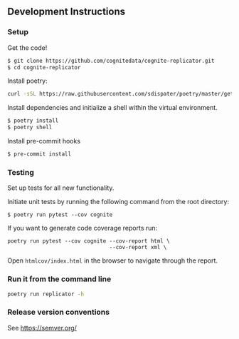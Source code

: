 ## Development Instructions
### Setup
Get the code!
```bash
$ git clone https://github.com/cognitedata/cognite-replicator.git
$ cd cognite-replicator
```

Install poetry:
```bash
curl -sSL https://raw.githubusercontent.com/sdispater/poetry/master/get-poetry.py | python
```

Install dependencies and initialize a shell within the virtual environment.
```bash
$ poetry install
$ poetry shell
```
Install pre-commit hooks
```bash
$ pre-commit install
```

### Testing
Set up tests for all new functionality.

Initiate unit tests by running the following command from the root directory:

`$ poetry run pytest --cov cognite`

If you want to generate code coverage reports run:

```
poetry run pytest --cov cognite --cov-report html \
                                --cov-report xml \

```

Open `htmlcov/index.html` in the browser to navigate through the report.

### Run it from the command line

```bash
poetry run replicator -h
```


### Release version conventions
See https://semver.org/

